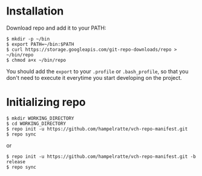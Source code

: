 Installation
=========================

Download repo and add it to your PATH:

```
$ mkdir -p ~/bin
$ export PATH=~/bin:$PATH
$ curl https://storage.googleapis.com/git-repo-downloads/repo > ~/bin/repo
$ chmod a+x ~/bin/repo
```
You should add the ```export``` to your ```.profile``` or ```.bash_profile```, so that you don't need to execute
it everytime you start developing on the project. 


Initializing repo
=========================
```
$ mkdir WORKING_DIRECTORY
$ cd WORKING_DIRECTORY
$ repo init -u https://github.com/hampelratte/vch-repo-manifest.git
$ repo sync
```
or
```
$ repo init -u https://github.com/hampelratte/vch-repo-manifest.git -b release
$ repo sync
```